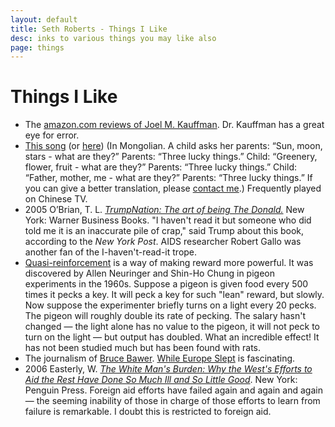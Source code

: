 ```yaml
---
layout: default
title: Seth Roberts - Things I Like
desc: inks to various things you may like also
page: things
---
```

# Things I Like

- The [amazon.com reviews of Joel M. Kauffman](http://www.amazon.com/gp/cdp/member-reviews/A2SYMCC1A6GQ4X/103-2079496-3473438?_encoding=UTF8&display=public&page=1). Dr. Kauffman has a great eye for error.
- [This song](http://www.lyex.cn/wenjian/2005711144047.mp3) (or [here](http://salad.cai.swufe.edu.cn/1.mp3)) (In Mongolian. A child asks her parents: “Sun, moon, stars - what are they?” Parents: “Three lucky things.” Child: “Greenery, flower, fruit - what are they?” Parents: “Three lucky things.” Child: “Father, mother, me - what are they?” Parents: “Three lucky things.” If you can give a better translation, please [contact me](/contact/).) Frequently played on Chinese TV.
- 2005 O’Brian, T. L. [*TrumpNation: The art of being The Donald.*](http://www.fetchbook.info/compare.do?search=0446578541) New York: Warner Business Books. "I haven't read it but someone who did told me it is an inaccurate pile of crap," said Trump about this book, according to the *New York Post*. AIDS researcher Robert Gallo was another fan of the I-haven't-read-it trope.
- [Quasi-reinforcement](http://www.pubmedcentral.nih.gov/picrender.fcgi?artid=1338316&blobtype=pdf) is a way of making reward more powerful. It was discovered by Allen Neuringer and Shin-Ho Chung in pigeon experiments in the 1960s. Suppose a pigeon is given food every 500 times it pecks a key. It will peck a key for such "lean" reward, but slowly. Now suppose the experimenter briefly turns on a light every 20 pecks. The pigeon will roughly double its rate of pecking. The salary hasn't changed &#8212; the light alone has no value to the pigeon, it will not peck to turn on the light &#8212; but output has doubled. What an incredible effect! It has not been studied much but has been found with rats.
- The journalism of [Bruce Bawer](http://www.brucebawer.com/). [While Europe Slept](http://www.amazon.com/gp/product/0385514727/sr=8-1/qid=1141329192/ref=pd_bbs_1/103-2079496-3473438?%5Fencoding=UTF8) is fascinating.
- 2006 Easterly, W. [*The White Man's Burden: Why the West's Efforts to Aid the Rest Have Done So Much Ill and So Little Good*](http://www.fetchbook.info/compare.do?search=1594200378). New York: Penguin Press. Foreign aid efforts have failed again and again and again &#8212; the seeming inability of those in charge of those efforts to learn from failure is remarkable. I doubt this is restricted to foreign aid.
